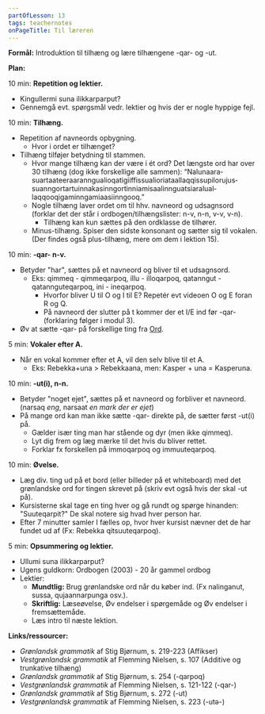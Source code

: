 ```yaml
---
partOfLesson: 13
tags: teachernotes
onPageTitle: Til læreren
---
```

**Formål:** Introduktion til tilhæng og lære tilhængene -qar- og -ut.

**Plan:**

10 min: **Repetition og lektier.**

- Kingullermi suna ilikkarparput?
- Gennemgå evt. spørgsmål vedr. lektier og hvis der er nogle hyppige fejl.

10 min: **Tilhæng.**

- Repetition af navneords opbygning.
    - Hvor i ordet er tilhænget?
- Tilhæng tilføjer betydning til stammen.
    - Hvor mange tilhæng kan der være i ét ord? Det længste ord har over 30 tilhæng (dog ikke forskellige alle sammen): “Nalunaara­suartaatee­raaranngua­lioqatigiif­fissualioria­taallaqqis­supilorujus­suanngortar­tuinnakasinngor­tinniamisaalin­nguatsiaralual­laqqooqigamin­ngamiaasiinngooq.”
    - Nogle tilhæng laver ordet om til hhv. navneord og udsagnsord (forklar det der står i ordbogen/tilhængslister: n-v, n-n, v-v, v-n).
        - Tilhæng kan kun sættes på den ordklasse de tilhører.
    - Minus-tilhæng. Spiser den sidste konsonant og sætter sig til vokalen. (Der findes også plus-tilhæng, mere om dem i lektion 15).

10 min: **-qar- n-v.**

- Betyder "har", sættes på et navneord og bliver til et udsagnsord.
    - Eks: qimmeq - qimmeqarpoq, illu - illoqarpoq, qatanngut - qatannguteqarpoq, ini - ineqarpoq.
        - Hvorfor bliver U til O og I til E? Repetér evt videoen O og E foran R og Q.
        - På navneord der slutter på t kommer der et I/E ind før -qar- (forklaring følger i modul 3).
- Øv at sætte -qar- på forskellige ting fra [Ord](/parloer/#basic).

5 min: **Vokaler efter A.**

- Når en vokal kommer efter et A, vil den selv blive til et A.
    - Eks: Rebekka+una > Rebekkaana, men: Kasper + una = Kasperuna.
    
10 min: **-ut(i), n-n.**

- Betyder "noget ejet", sættes på et navneord og forbliver et navneord. (narsaq *eng*, narsaat *en mark der er ejet*)
- På mange ord kan man ikke sætte -qar- direkte på, de sætter først -ut(i) på.
    - Gælder især ting man har stående og dyr (men ikke qimmeq).
    - Lyt dig frem og læg mærke til det hvis du bliver rettet.
    - Forklar fx forskellen på immoqarpoq og immuuteqarpoq.
    
10 min: **Øvelse.**

- Læg div. ting ud på et bord (eller billeder på et whiteboard) med det grønlandske ord for tingen skrevet på (skriv evt også hvis der skal -ut på).
- Kursisterne skal tage en ting hver og gå rundt og spørge hinanden: "Suuteqarpit?" De skal notere sig hvad hver person har.
- Efter 7 minutter samler I fælles op, hvor hver kursist nævner det de har fundet ud af (Fx: Rebekka qitsuuteqarpoq).

5 min: **Opsummering og lektier.**

- Ullumi suna ilikkarparput?
- Ugens guldkorn: Ordbogen (2003) - 20 år gammel ordbog
- Lektier:
    - **Mundtlig:** Brug grønlandske ord når du køber ind. (Fx nalinganut, sussa, qujaannarpunga osv.).
    - **Skriftlig:** Læseøvelse, Øv endelser i spørgemåde og Øv endelser i fremsættemåde.
    - Læs intro til næste lektion.

**Links/ressourcer:**

- *Grønlandsk grammatik* af Stig Bjørnum, s. 219-223 (Affikser)
- *Vestgrønlandsk grammatik* af Flemming Nielsen, s. 107 (Additive og trunkative tilhæng)
- *Grønlandsk grammatik* af Stig Bjørnum, s. 254 (-qarpoq)
- *Vestgrønlandsk grammatik* af Flemming Nielsen, s. 121-122 (-qar-)
- *Grønlandsk grammatik* af Stig Bjørnum, s. 272 (-ut)
- *Vestgrønlandsk grammatik* af Flemming Nielsen, s. 223 (-utə-)